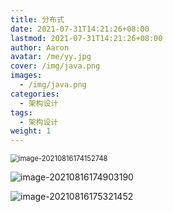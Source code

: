 ```yaml
---
title: 分布式
date: 2021-07-31T14:21:26+08:00
lastmod: 2021-07-31T14:21:26+08:00
author: Aaron
avatar: /me/yy.jpg
cover: /img/java.png
images:
  - /img/java.png
categories:
  - 架构设计
tags:
  - 架构设计
weight: 1
---
```


<img src="https://gitee.com/aaronlynn/picture/raw/master/img/image-20210816174152748.png" alt="image-20210816174152748" style="zoom: 80%;" />

![image-20210816174903190](https://gitee.com/aaronlynn/picture/raw/master/img/image-20210816174903190.png)

![image-20210816175321452](https://gitee.com/aaronlynn/picture/raw/master/img/image-20210816175321452.png)

